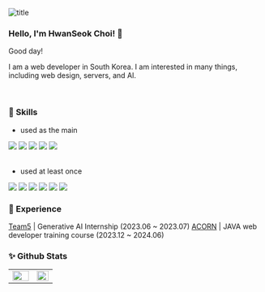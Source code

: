 ![title](https://capsule-render.vercel.app/api?type=cylinder&color=ccfff0&height=50&section=header&text=HWANSEOK&fontSize=17&fontColor=4)

### Hello, I'm HwanSeok Choi! 👋 

Good day!

I am a web developer in South Korea. I am interested in many things, including web design, servers, and AI.
 
<br/>


### 📒 Skills
 - used as the main 
<div>
 <img src="https://img.shields.io/badge/JAVASCRIPT-F7DF1E??style=flatr&logo=JavaScript&logoColor=black">
 <img src="https://img.shields.io/badge/REACT-61DAFB??style=flatr&logo=React&logoColor=black">
 <img src="https://img.shields.io/badge/JAVA-b8860b??style=flatr&logo=Java&logoColor=white">
 <img src="https://img.shields.io/badge/MYSQL-4479A1??style=flatr&logo=MySQL&logoColor=white">
 <img src="https://img.shields.io/badge/NODEJS-339933??style=flatr&logo=Node.js&logoColor=white">  
</div>

<br/>

- used at least once
<div>
  <img src="https://img.shields.io/badge/ORACLE-ff0000??style=flatr&logo=Oracle&logoColor=white">  
  <img src="https://img.shields.io/badge/NEXTJS-000000??style=flatr&logo=Next.js&logoColor=white">  
  <img src="https://img.shields.io/badge/TYPESCRIPT-339933??style=flatr&logo=Node.js&logoColor=white">  
  <img src="https://img.shields.io/badge/PYTHON-ff6347??style=flatr&logo=Python&logoColor=white">  
  <img src="https://img.shields.io/badge/C-BDBDBD??style=flatr&logo=C&logoColor=white">
  <img src="https://img.shields.io/badge/Kotlin-B7F0B1??style=flatr&logo=Kotlin&logoColor=white">  
</div>



### 💫 Experience
[Team5](https://twd.can-ai.org/reports/98/) | Generative AI Internship (2023.06 ~ 2023.07)
[ACORN]() | JAVA web developer training course (2023.12 ~ 2024.06)




    






### ✨ Github Stats  
<table><tr><td valign="top" width="55%">
<img src="https://github-readme-stats.vercel.app/api?username=ghkstjr12&show_icons=true&count_private=true&hide_border=true" align="left" style="width: 100%" />
</td><td valign="top" width="50%">
<img src="https://github-readme-stats.vercel.app/api/top-langs/?username=ghkstjr12&hide_border=true&layout=compact" align="right" style="width:100%" />
</td></tr></table>  
<br/>  



